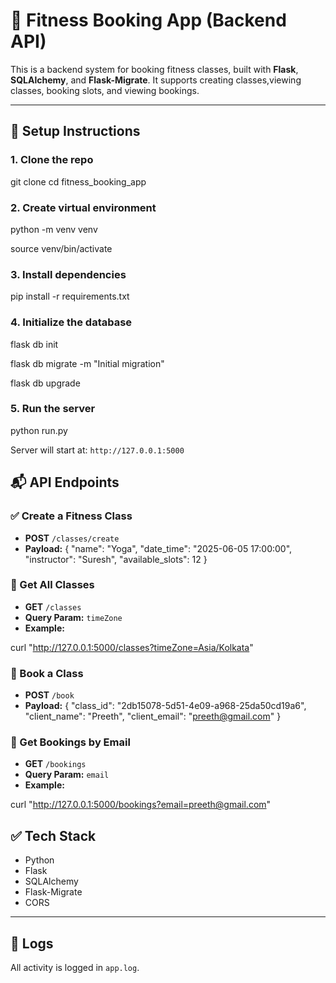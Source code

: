 # 🧘 Fitness Booking App (Backend API)

This is a backend system for booking fitness classes, built with **Flask**, **SQLAlchemy**, and **Flask-Migrate**. It supports creating classes,viewing classes, booking slots, and viewing bookings.

---

## 🚀 Setup Instructions

### 1. Clone the repo

git clone <repo-url>
cd fitness_booking_app

### 2. Create virtual environment

python -m venv venv

source venv/bin/activate

### 3. Install dependencies

pip install -r requirements.txt

### 4. Initialize the database

flask db init

flask db migrate -m "Initial migration"

flask db upgrade

### 5. Run the server

python run.py

Server will start at: `http://127.0.0.1:5000`

## 📬 API Endpoints

### ✅ Create a Fitness Class
- **POST** `/classes/create`
- **Payload:**
{
  "name": "Yoga",
  "date_time": "2025-06-05 17:00:00",
  "instructor": "Suresh",
  "available_slots": 12
}

### 📅 Get All Classes
- **GET** `/classes`
- **Query Param:** `timeZone`
- **Example:**
  
curl "http://127.0.0.1:5000/classes?timeZone=Asia/Kolkata"

### 📝 Book a Class
- **POST** `/book`
- **Payload:**
{
  "class_id": "2db15078-5d51-4e09-a968-25da50cd19a6",
  "client_name": "Preeth",
  "client_email": "preeth@gmail.com"
}

### 📄 Get Bookings by Email
- **GET** `/bookings`
- **Query Param:** `email`
- **Example:**
  
curl "http://127.0.0.1:5000/bookings?email=preeth@gmail.com"


## ✅ Tech Stack

- Python
- Flask
- SQLAlchemy
- Flask-Migrate
- CORS

---

## 📝 Logs

All activity is logged in `app.log`.
